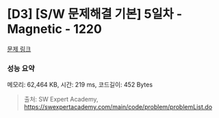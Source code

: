 # [D3] [S/W 문제해결 기본] 5일차 - Magnetic - 1220 

[문제 링크](https://swexpertacademy.com/main/code/problem/problemDetail.do?contestProbId=AV14hwZqABsCFAYD) 

### 성능 요약

메모리: 62,464 KB, 시간: 219 ms, 코드길이: 452 Bytes



> 출처: SW Expert Academy, https://swexpertacademy.com/main/code/problem/problemList.do